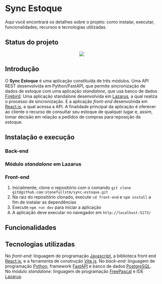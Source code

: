 # Sync Estoque

Aqui você encontrará os detalhes sobre o projeto: como instalar, executar, funcionalidades, recursos e tecnologias utilizadas.

## Status do projeto

<p align="center">
<img src="https://img.shields.io/badge/STATUS-EM DESENVOLVIMENTO-blue"/>
</p>

## Introdução

O **Sync Estoque** é uma aplicação constituída de três módulos. Uma API REST desenvolvida em Python/FastAPI, que permite sincronização de dados de estoque com uma aplicação *standalone*, que usa banco de dados [Firebird](https://firebirdsql.org/). Uma aplicação standalone desenvolvida em [Lazarus](https://www.lazarus-ide.org/), a qual realiza o processo de sincronização. E a aplicação *front-end* desenvolvida em [React.js](https://react.dev/), a qual acessa a API. A finalidade principal da aplicação é oferecer ao cliente o recurso de consultar seu estoque de qualquer lugar e, assim, tomar decisão em relação a pedidos de compras para reposição de estoque. 

## Instalação e execução

### Back-end ###

### Módulo *standalone* em Lazarus ###

### Front-end ###
1. Inicialmente, clone o repositório com o comando `git clone git@github.com:stonefullstm/sync-estoque.git`
2. Na raiz do repositório clonado, execute `cd front-end` e `npm install` a fim de instalar as dependências
3. Execute `npm run dev` para iniciar a aplicação
4. A aplicação deve executar no navegador em `http://localhost:5173/`

## Funcionalidades

## Tecnologias utilizadas

No *front-end*: linguagem de programação [Javascript](https://developer.mozilla.org/pt-BR/docs/Web/JavaScript), a biblioteca front end  [React.js](https://react.dev/), e a ferramenta de construção [Vite.js](https://vitejs.dev/). No *back-end*: linguagem de programação [Python](https://www.python.org/), framework [FastAPI](https://fastapi.tiangolo.com/) e banco de dados [PostgreSQL](https://www.postgresql.org/). No módulo *standalone*: linguagem de programação [FreePascal](https://www.freepascal.org/) e IDE [Lazarus](https://www.lazarus-ide.org/).